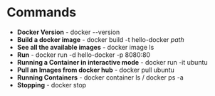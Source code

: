 # Commands
- **Docker Version** - docker --version
- **Build a docker image** - docker build -t hello-docker *path*
- **See all the available images** - docker image ls
- **Run** - docker run -d hello-docker -p 8080:80
- **Running a Container in interactive mode** - docker run -it ubuntu
- **Pull an Images from docker hub** - docker pull ubuntu
- **Running Containers** - docker container ls / docker ps -a
- **Stopping** - docker stop <docker id>